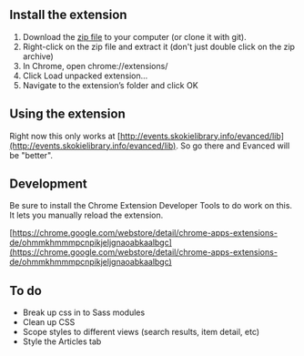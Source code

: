 ## Install the extension

1. Download the [zip file](https://github.com/skokielibrary/better-evanced/archive/master.zip) to your computer (or clone it with git).
2. Right-click on the zip file and extract it (don't just double click on the zip archive)
3. In Chrome, open chrome://extensions/
4. Click Load unpacked extension…
5. Navigate to the extension’s folder and click OK


## Using the extension

Right now this only works at [http://events.skokielibrary.info/evanced/lib](http://events.skokielibrary.info/evanced/lib). So go there and Evanced will be "better".

## Development

Be sure to install the Chrome Extension Developer Tools to do work on this. It lets you manually reload the extension.

[https://chrome.google.com/webstore/detail/chrome-apps-extensions-de/ohmmkhmmmpcnpikjeljgnaoabkaalbgc](https://chrome.google.com/webstore/detail/chrome-apps-extensions-de/ohmmkhmmmpcnpikjeljgnaoabkaalbgc)

## To do

- Break up css in to Sass modules
- Clean up CSS
- Scope styles to different views (search results, item detail, etc)
- Style the Articles tab
